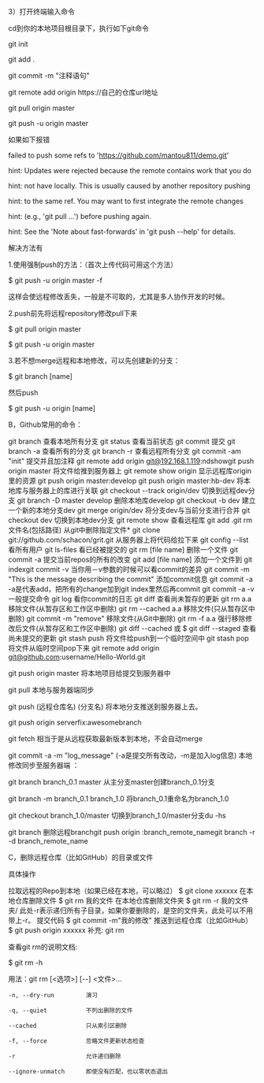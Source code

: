 3）打开终端输入命令

cd到你的本地项目根目录下，执行如下git命令

git init

git add .

git commit -m "注释语句"

git remote add origin https://自己的仓库url地址

git pull origin master

git push -u origin master

 

如果如下报错

failed to push some refs to 'https://github.com/mantou811/demo.git'

hint: Updates were rejected because the remote contains work that you do

hint: not have locally. This is usually caused by another repository pushing

hint: to the same ref. You may want to first integrate the remote changes

hint: (e.g., 'git pull ...') before pushing again.

hint: See the 'Note about fast-forwards' in 'git push --help' for details.

解决方法有

1.使用强制push的方法：（首次上传代码可用这个方法）

$ git push -u origin master -f

这样会使远程修改丢失，一般是不可取的，尤其是多人协作开发的时候。

 2.push前先将远程repository修改pull下来

$ git pull origin master

$ git push -u origin master

3.若不想merge远程和本地修改，可以先创建新的分支：

$ git branch [name]

然后push

$ git push -u origin [name]

 

B，Github常用的命令：

git branch 查看本地所有分支
git status 查看当前状态
git commit 提交
git branch -a 查看所有的分支
git branch -r 查看远程所有分支
git commit -am "init" 提交并且加注释
git remote add origin git@192.168.1.119:ndshowgit
push origin master 将文件给推到服务器上
git remote show origin 显示远程库origin里的资源
git push origin master:develop
git push origin master:hb-dev 将本地库与服务器上的库进行关联
git checkout --track origin/dev 切换到远程dev分支
git branch -D master develop 删除本地库develop
git checkout -b dev 建立一个新的本地分支dev
git merge origin/dev 将分支dev与当前分支进行合并
git checkout dev 切换到本地dev分支
git remote show 查看远程库
git add .git rm 文件名(包括路径) 从git中删除指定文件* git clone git://github.com/schacon/grit.git 从服务器上将代码给拉下来
git config --list 看所有用户
git ls-files 看已经被提交的
git rm [file name] 删除一个文件
git commit -a 提交当前repos的所有的改变
git add [file name] 添加一个文件到
git indexgit commit -v 当你用－v参数的时候可以看commit的差异
git commit -m "This is the message describing the commit" 添加commit信息
git commit -a -a是代表add，把所有的change加到git index里然后再commit
git commit -a -v 一般提交命令
git log 看你commit的日志
git diff 查看尚未暂存的更新
git rm a.a 移除文件(从暂存区和工作区中删除)
git rm --cached a.a 移除文件(只从暂存区中删除)
git commit -m "remove" 移除文件(从Git中删除)
git rm -f a.a 强行移除修改后文件(从暂存区和工作区中删除)
git diff --cached 或 $ git diff --staged 查看尚未提交的更新
git stash push 将文件给push到一个临时空间中
git stash pop 将文件从临时空间pop下来
git remote add origin git@github.com:username/Hello-World.git

git push origin master 将本地项目给提交到服务器中

git pull 本地与服务器端同步

git push (远程仓库名) (分支名) 将本地分支推送到服务器上去。

git push origin serverfix:awesomebranch

git fetch 相当于是从远程获取最新版本到本地，不会自动merge

git commit -a -m "log_message" (-a是提交所有改动，-m是加入log信息) 本地修改同步至服务器端 ：

git branch branch_0.1 master 从主分支master创建branch_0.1分支

git branch -m branch_0.1 branch_1.0 将branch_0.1重命名为branch_1.0

git checkout branch_1.0/master 切换到branch_1.0/master分支du -hs

git branch 删除远程branchgit push origin :branch_remote_namegit branch -r -d branch_remote_name

 

 C，删除远程仓库（比如GitHub）的目录或文件

具体操作

拉取远程的Repo到本地（如果已经在本地，可以略过） 
$ git clone xxxxxx
在本地仓库删除文件 
$ git rm 我的文件
在本地仓库删除文件夹 
$ git rm -r 我的文件夹/
此处-r表示递归所有子目录，如果你要删除的，是空的文件夹，此处可以不用带上-r。
提交代码 
$ git commit -m"我的修改"
推送到远程仓库（比如GitHub） 
$ git push origin xxxxxx
补充: git rm

查看git rm的说明文档:

$ git rm -h

用法：git rm [<选项>] [--] <文件>...

    -n, --dry-run         演习

    -q, --quiet           不列出删除的文件

    --cached              只从索引区删除

    -f, --force           忽略文件更新状态检查

    -r                    允许递归删除

    --ignore-unmatch      即使没有匹配，也以零状态退出

 


